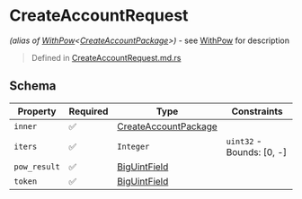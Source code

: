 # CreateAccountRequest
*(alias of [WithPow](../../../pow/WithPow.md)\<[CreateAccountPackage](../../../routes/native/create_account/CreateAccountPackage.md)\>)* - see [WithPow](../../../pow/WithPow.md) for description
> Defined in [CreateAccountRequest.md.rs](../../../../../interface/src/interface/routes/native/create_account.rs)

## Schema

| Property | Required | Type | Constraints |
| --- | --- | --- | --- |
| `inner` | ✅ | [CreateAccountPackage](../../../routes/native/create_account/CreateAccountPackage.md) |     | 
| `iters` | ✅ | `Integer` | `uint32` - Bounds: [0, -] | 
| `pow_result` | ✅ | [BigUintField](../../../fields/big_uint/BigUintField.md) |     | 
| `token` | ✅ | [BigUintField](../../../fields/big_uint/BigUintField.md) |     | 


